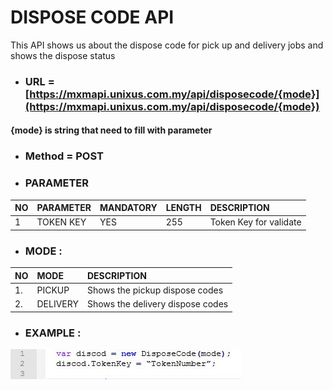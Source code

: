 # DISPOSE CODE API

This API shows us about the dispose code for pick up and delivery jobs and shows the dispose status

* ### URL = [https://mxmapi.unixus.com.my/api/disposecode/{mode}](https://mxmapi.unixus.com.my/api/disposecode/{mode})

#### {mode}  is string that need to fill with parameter

* ### Method = POST
* ### PARAMETER

| NO | PARAMETER | MANDATORY | LENGTH | DESCRIPTION |
| :--- | :--- | :--- | :--- | :--- |
| 1 | TOKEN KEY | YES | 255 | Token Key for validate |

* ### MODE :

| NO | MODE | DESCRIPTION |
| :--- | :--- | :--- |
| 1. | PICKUP | Shows the pickup dispose codes |
| 2. | DELIVERY | Shows the delivery dispose codes |

* ### EXAMPLE :

![](/assets/dicod.JPG)

